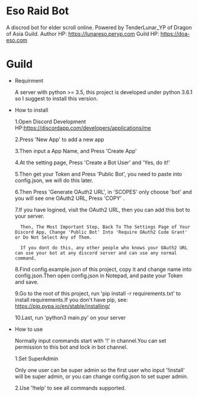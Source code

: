 # Eso Raid Bot
A discrod bot for elder scroll online. Powered by TenderLunar_YP of Dragon of Asia Guild. 
Author HP: https://lunareso.peryp.com 
Guild HP: https://doa-eso.com

# Guild
* Requirment

    A server with python >= 3.5, this project is developed under python 3.6.1 so I suggest to install this version.
    
* How to install

    1.Open Discord Development HP:https://discordapp.com/developers/applications/me
    
    2.Press 'New App' to add a new app
    
    3.Then input a App Name, and Press 'Create App'
    
    4.At the setting page, Press 'Create a Bot User' and 'Yes, do it!'
    
    5.Then get your Token and Press 'Public Bot', you need to paste into config.json, we will do this later.
    
    6.Then Press 'Generate OAuth2 URL', in 'SCOPES' only choose 'bot' and you will see one OAuth2 URL, Press 'COPY' .
    
    7.If you have logined, visit the OAuth2 URL, then you can add this bot to your server.
    
        Then, The Most Important Step, Back To The Settings Page of Your Discord App, Change 'Public Bot' Into 'Require OAuth2 Code Grant' or Do Not Select Any of Them.
        
        If you dont do this, any other people who knows your OAuth2 URL can use your bot at any discord server and can use any normal command.
    
    8.Find config.example.json of this project, copy it and change name into config.json.Then open config.json in Notepad, and paste your Token and save.
    
    9.Go to the root of this project, run 'pip install -r requirements.txt' to install requirements.If you don't have pip, see: https://pip.pypa.io/en/stable/installing/
    
    10.Last, run 'python3 main.py' on your server
    
* How to use

    Normally input commands start with '!' in channel.You can set permission to this bot and lock in bot channel.
    
    1.Set SuperAdmin
        
    Only one user can be super admin so the first user who input '!install' will be super admin, or you can change config.json to set super admin.
    
    2.Use '!help' to see all commands supported.
    
